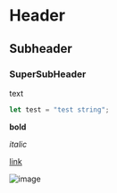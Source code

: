 <!--
HEAD::[The future is bright 😄]
SUBHEAD::[I was thinking about it, and I'm kinda in a really good spot right now with my projects. Like literally my school wants me to make things for th...]
-->

# Header

## Subheader

### SuperSubHeader

text

```js
let test = "test string";
```

**bold**

*italic*

[link](https://example.com)

![image](https://avatars.githubusercontent.com/u/78428114)

